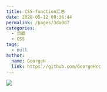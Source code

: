 ```yaml
---
title: CSS-function汇总
date: 2020-05-12 09:36:44
permalink: /pages/3da0d7
categories: 
  - 页面
  - CSS
tags: 
  - null
author: 
  name: GeorgeH
  link: https://github.com/GeorgeHcc
---
```

![](https://cdn.staticaly.com/gh/xugaoyi/image_store/blog/20200512161232.jpg)
